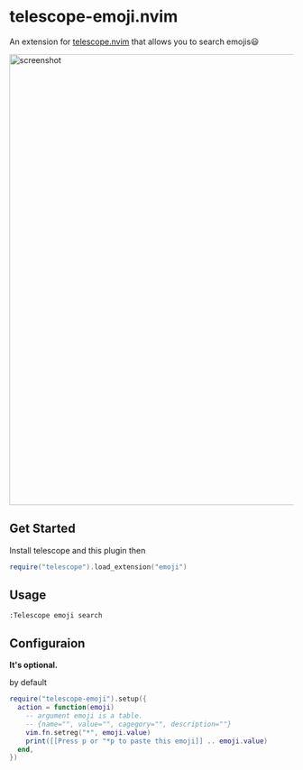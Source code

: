 # telescope-emoji.nvim

An extension for [telescope.nvim](https://github.com/nvim-telescope/telescope.nvim)
that allows you to search emojis😃

<!-- markdownlint-disable-next-line -->
<img width="800" alt="screenshot" src="https://user-images.githubusercontent.com/47070852/124722843-07b16f00-df3d-11eb-891c-9a316e8d577c.gif">

## Get Started

Install telescope and this plugin then

```lua
require("telescope").load_extension("emoji")
```

## Usage

```
:Telescope emoji search
```

## Configuraion

**It's optional.**

by default

```lua
require("telescope-emoji").setup({
  action = function(emoji)
    -- argument emoji is a table.
    -- {name="", value="", cagegory="", description=""}
    vim.fn.setreg("*", emoji.value)
    print([[Press p or "*p to paste this emoji]] .. emoji.value)
  end,
})
```
